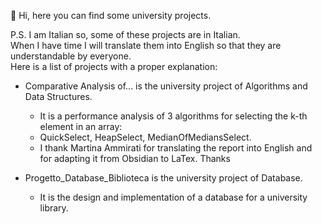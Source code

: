 👋 Hi, here you can find some university projects.

P.S. I am Italian so, some of these projects are in Italian.  
When I have time I will translate them into English so that they are understandable by everyone.  
Here is a list of projects with a proper explanation:  
- Comparative Analysis of... is the university project of Algorithms and Data Structures.  
    - It is a performance analysis of 3 algorithms for selecting the k-th element in an array:
    - QuickSelect, HeapSelect, MedianOfMediansSelect.
    - I thank Martina Ammirati for translating the report into English and for adapting it from Obsidian to LaTex. Thanks

- Progetto_Database_Biblioteca is the university project of Database.
    - It is the design and implementation of a database for a university library.  

<!---
Verryx-02/Verryx-02 is a ✨ special ✨ repository because its `README.md` (this file) appears on your GitHub profile.
You can click the Preview link to take a look at your changes.
--->
